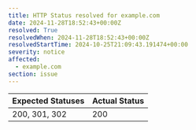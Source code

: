 ```yaml
---
title: HTTP Status resolved for example.com
date: 2024-11-28T18:52:43+00:00Z
resolved: True
resolvedWhen: 2024-11-28T18:52:43+00:00Z
resolvedStartTime: 2024-10-25T21:09:43.191474+00:00
severity: notice
affected:
  - example.com
section: issue
---
```


| Expected Statuses | Actual Status  |
|-------------------|----------------|
| 200, 301, 302 | 200 |
